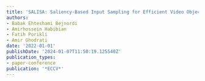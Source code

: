 ```yaml
---
title: 'SALISA: Saliency-Based Input Sampling for Efficient Video Object Detection'
authors:
- Babak Ehteshami Bejnordi
- Amirhossein Habibian
- Fatih Porikli
- Amir Ghodrati
date: '2022-01-01'
publishDate: '2024-01-07T11:50:19.125540Z'
publication_types:
- paper-conference
publication: '*ECCV*'
---
```

